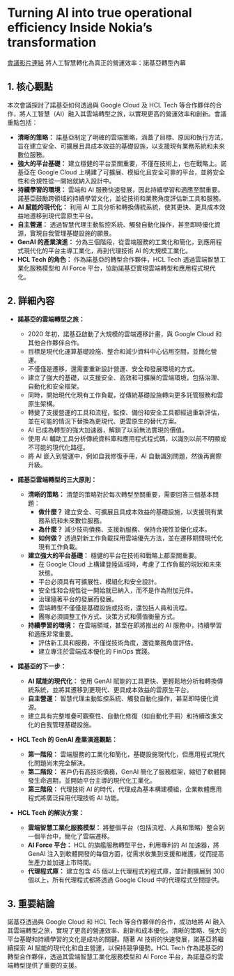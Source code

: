 # Turning AI into true operational efficiency Inside Nokia’s transformation
[會議影片連結](https://www.youtube.com/watch?v=lK2qGjNpG7E)
將人工智慧轉化為真正的營運效率：諾基亞轉型內幕

## 1. 核心觀點

本次會議探討了諾基亞如何透過與 Google Cloud 及 HCL Tech 等合作夥伴的合作，將人工智慧（AI）融入其雲端轉型之旅，以實現更高的營運效率和創新。會議重點包括：

*   **清晰的策略：** 諾基亞制定了明確的雲端策略，涵蓋了目標、原因和執行方法，旨在建立安全、可擴展且具成本效益的基礎設施，以支援現有業務系統和未來數位服務。
*   **強大的平台基礎：** 建立穩健的平台至關重要，不僅在技術上，也在戰略上。諾基亞在 Google Cloud 上構建了可擴展、模組化且安全可靠的平台，並將安全性和合規性從一開始就納入設計中。
*   **持續學習的環境：** 雲端和 AI 服務快速發展，因此持續學習和適應至關重要。諾基亞鼓勵跨領域的持續學習文化，並從技術和業務角度評估新工具和服務。
*   **AI 賦能的現代化：** 利用 AI 工具分析和轉換傳統系統，使其更快、更具成本效益地遷移到現代雲原生平台。
*   **自主營運：** 透過智慧代理主動監控系統、觸發自動化操作，甚至即時優化資源，實現自我管理基礎設施的願景。
*   **GenAI 的產業演進：** 分為三個階段，從雲端服務的工業化和簡化，到應用程式現代化的平台主導工業化，再到代理技術 AI 的大規模工業化。
*   **HCL Tech 的角色：** 作為諾基亞的轉型合作夥伴，HCL Tech 透過雲端智慧工業化服務模型和 AI Force 平台，協助諾基亞實現雲端轉型和應用程式現代化。

## 2. 詳細內容

*   **諾基亞的雲端轉型之旅：**
    *   2020 年初，諾基亞啟動了大規模的雲端遷移計畫，與 Google Cloud 和其他合作夥伴合作。
    *   目標是現代化運算基礎設施、整合和減少資料中心佔用空間，並簡化營運。
    *   不僅僅是遷移，還需要重新設計營運、安全和發展環境的方式。
    *   建立了強大的基礎，以支援安全、高效和可擴展的雲端環境，包括治理、自動化和安全框架。
    *   同時，開始現代化現有工作負載，從傳統基礎設施轉向更多託管服務和雲原生架構。
    *   轉變了支援營運的工具和流程，監控、備份和安全工具都經過重新評估，並在可能的情況下替換為更現代、更雲原生的替代方案。
    *   AI 已成為轉型的強大加速器，解鎖了以前無法實現的價值。
    *   使用 AI 輔助工具分析傳統資料庫和應用程式程式碼，以識別以前不明顯或不可能的現代化路徑。
    *   將 AI 嵌入到營運中，例如自我修復手冊，AI 自動識別問題，然後再實際升級。

*   **諾基亞雲端轉型的三大原則：**
    *   **清晰的策略：** 清楚的策略對於每次轉型至關重要，需要回答三個基本問題：
        *   **做什麼？** 建立安全、可擴展且具成本效益的基礎設施，以支援現有業務系統和未來數位服務。
        *   **為什麼？** 減少技術債務、支援新服務、保持合規性並優化成本。
        *   **如何做？** 透過對新工作負載採用雲端優先方法，並在遷移期間現代化現有工作負載。
    *   **建立強大的平台基礎：** 穩健的平台在技術和戰略上都至關重要。
        *   在 Google Cloud 上構建登陸區域時，考慮了工作負載的現狀和未來狀態。
        *   平台必須具有可擴展性、模組化和安全設計。
        *   安全性和合規性從一開始就已納入，而不是作為附加元件。
        *   治理隨著平台的發展而發展。
        *   雲端轉型不僅僅是基礎設施或技術，還包括人員和流程。
        *   團隊必須調整工作方式、決策方式和價值衡量方式。
    *   **持續學習的環境：** 在雲端領域，甚至在即將推出的 AI 服務中，持續學習和適應非常重要。
        *   評估新工具和服務，不僅從技術角度，還從業務角度評估。
        *   建立專注於雲端成本優化的 FinOps 實踐。

*   **諾基亞的下一步：**
    *   **AI 賦能的現代化：** 使用 GenAI 賦能的工具更快、更輕鬆地分析和轉換傳統系統，並將其遷移到更現代、更具成本效益的雲原生平台。
    *   **自主營運：** 智慧代理主動監控系統、觸發自動化操作，甚至即時優化資源。
    *   建立具有完整堆疊可觀察性、自動化修復（如自動化手冊）和持續改進文化的自我管理基礎設施。

*   **HCL Tech 的 GenAI 產業演進觀點：**
    *   **第一階段：** 雲端服務的工業化和簡化，基礎設施現代化，但應用程式現代化問題尚未完全解決。
    *   **第二階段：** 客戶仍有高技術債務，GenAI 簡化了服務框架，縮短了軟體開發生命週期，並開始平台主導的現代化工業化。
    *   **第三階段：** 代理技術 AI 的時代，代理成為基本構建模組，企業軟體應用程式將廣泛採用代理技術 AI 功能。

*   **HCL Tech 的解決方案：**
    *   **雲端智慧工業化服務模型：** 將整個平台（包括流程、人員和策略）整合到一個平台中，簡化了雲端遷移。
    *   **AI Force 平台：** HCL 的旗艦服務轉型平台，利用專利的 AI 加速器，將 GenAI 注入到軟體開發的每個方面，從需求收集到支援和維護，從而提高生產力並加速上市時間。
    *   **代理程式庫：** 建立包含 45 個以上代理程式的程式庫，並計劃擴展到 300 個以上，所有代理程式都將透過 Google Cloud 中的代理程式空間提供。

## 3. 重要結論

諾基亞透過與 Google Cloud 和 HCL Tech 等合作夥伴的合作，成功地將 AI 融入其雲端轉型之旅，實現了更高的營運效率、創新和成本優化。清晰的策略、強大的平台基礎和持續學習的文化是成功的關鍵。隨著 AI 技術的快速發展，諾基亞將繼續探索 AI 賦能的現代化和自主營運，以保持競爭優勢。HCL Tech 作為諾基亞的轉型合作夥伴，透過其雲端智慧工業化服務模型和 AI Force 平台，為諾基亞的雲端轉型提供了重要的支援。
